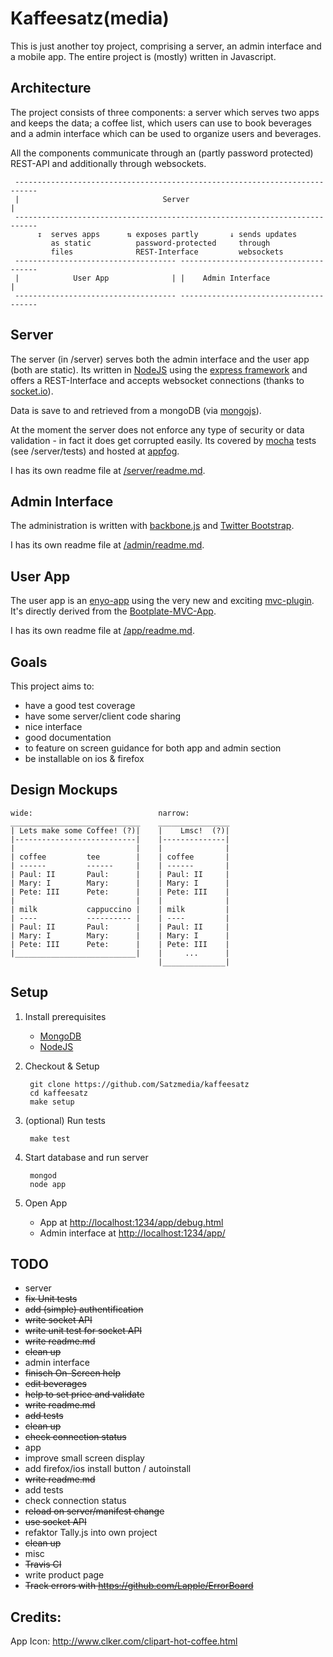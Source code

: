 Kaffeesatz(media)
=================

This is just another toy project, comprising a server, an admin interface 
and a mobile app. The entire project is (mostly) written in Javascript.

Architecture
------------

The project consists of three components: a server which serves two apps and 
keeps the data; a coffee list, which users can use to book beverages and a 
admin interface which can be used to organize users and beverages.

All the components communicate through an (partly password protected) 
REST-API and additionally through websockets.


     ---------------------------------------------------------------------------
     |                                Server                                   |
     ---------------------------------------------------------------------------
          ↧  serves apps      ⇅ exposes partly       ↓ sends updates  
             as static          password-protected     through 
             files              REST-Interface         websockets
     ------------------------------------ --------------------------------------
     |            User App              | |    Admin Interface                 |
     ------------------------------------ --------------------------------------




Server
------

The server (in /server) serves both the admin interface and the user app 
(both are static). Its written in [NodeJS](http://nodejs.org/) using the 
[express framework](http://expressjs.com/) and offers a REST-Interface and 
accepts websocket connections (thanks to [socket.io](http://socket.io/)).

Data is save to and retrieved from a mongoDB (via 
[mongojs](https://github.com/gett/mongojs)).

At the moment the server does not enforce any type of security or data 
validation - in fact it does get corrupted easily. Its covered by 
[mocha](http://visionmedia.github.com/mocha/) tests (see /server/tests) and 
hosted at [appfog](https://www.appfog.com/).

I has its own readme file at [/server/readme.md](/tree/master/server/readme.md).


Admin Interface
--------------

The administration is written with [backbone.js](http://backbonejs.org/) and 
[Twitter Bootstrap](http://twitter.github.com/bootstrap/). 

I has its own readme file at [/admin/readme.md](/tree/master/admin/readme.md).


User App
-------- 

The user app is an [enyo-app](http://www.enyojs.com/) using the very new and 
exciting [mvc-plugin](https://github.com/enyojs/mvc). It's directly derived 
from the [Bootplate-MVC-App](https://github.com/enyojs/bootplate-mvc).

I has its own readme file at [/app/readme.md](/tree/master/app/readme.md).


Goals
-----

This project aims to:

- have a good test coverage
- have some server/client code sharing
- nice interface
- good documentation
- to feature on screen guidance for both app and admin section
- be installable on ios & firefox


Design Mockups
-------------

    wide:                            narrow:
    _____________________________    ________________
    | Lets make some Coffee! (?)|    |    Lmsc!  (?)|
    |---------------------------|    |--------------|
    |                           |    |              |
    | coffee         tee        |    | coffee       |
    | ------         ------     |    | ------       |
    | Paul: II       Paul:      |    | Paul: II     |
    | Mary: I        Mary:      |    | Mary: I      |
    | Pete: III      Pete:      |    | Pete: III    |
    |                           |    |              |
    | milk           cappuccino |    | milk         |
    | ----           ---------- |    | ----         |
    | Paul: II       Paul:      |    | Paul: II     |
    | Mary: I        Mary:      |    | Mary: I      |
    | Pete: III      Pete:      |    | Pete: III    |
    |___________________________|    |     ...      |
                                     |______________|


Setup
-----

1. Install prerequisites
    - [MongoDB](http://docs.mongodb.org/manual/installation/)
    - [NodeJS](http://nodejs.org/download/)


2. Checkout & Setup

        git clone https://github.com/Satzmedia/kaffeesatz
        cd kaffeesatz
        make setup

3. (optional) Run tests

        make test

4. Start database and run server

        mongod
        node app

5. Open App
    - App at [http://localhost:1234/app/debug.html](http://localhost:1234/app/debug.html)
    - Admin interface at [http://localhost:1234/app/](http://localhost:1234/app/)

TODO
----

- server
 - <del>fix Unit tests</del>
 - <del>add (simple) authentification</del>
 - <del>write socket API</del>
 - <del>write unit test for socket API</del>
 - <del>write readme.md</del>
 - <del>clean up</del>
- admin interface
 - <del>finisch On-Screen help</del>
 - <del>edit beverages</del>
 - <del>help to set price and validate</del>
 - <del>write readme.md</del>
 - <del>add tests</del>
 - <del>clean up</del>
 - <del>check connection status</del>
- app
 - improve small screen display
 - add firefox/ios install button / autoinstall
 - <del>write readme.md</del>
 - add tests
 - check connection status
 - <del>reload on server/manifest change</del>
 - <del>use socket API</del>
 - refaktor Tally.js into own project
 - <del>clean up</del>
- misc
 - <del>Travis CI</del>
 - write product page
 - <del>Track errors with https://github.com/Lapple/ErrorBoard</del>

Credits:
---

App Icon: http://www.clker.com/clipart-hot-coffee.html
